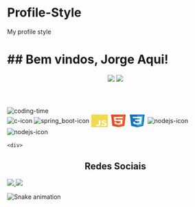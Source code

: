 # Profile-Style
My profile style
# ## Bem vindos, Jorge Aqui!

<link href="style.css" rel="stylesheet"></link>

<header class="chart">
  <img height="180em" src="https://github-readme-stats.vercel.app/api?username=jvHenriques&show_icons=true&theme=great-gatsby&include_all_commits=true&count_private=true"/>
  <img height="180em" src="https://github-readme-stats.vercel.app/api/top-langs/?username=jvHenriques&layout=compact&langs_count=16&theme=great-gatsby"/>
</header>

<section class="links">
  <img height="150" alt="coding-time" src="[code.gif"](https://raw.githubusercontent.com/LuigiGf/LuigiGf/ba372fbf66fda5a2bc3d3c1757fd22f603fc76b5/code.gif)">
  <div class="main">
    <div>
    <img align="center" height="30" width="40" alt="c-icon" src="https://miro.medium.com/v2/resize:fit:1024/1*jkOCjQlkGZjbhWdvh7LfRA.png">
    <img align="center" height="30" width="40" alt="spring_boot-icon" src="https://pbs.twimg.com/profile_images/1235868806079057921/fTL08u_H_400x400.png">
    <img align="center" height="30" width="40" alt="js-icon"  src="https://raw.githubusercontent.com/devicons/devicon/master/icons/javascript/javascript-plain.svg">
    <img align="center" height="30" width="40" alt="html-icon" src="https://raw.githubusercontent.com/devicons/devicon/master/icons/html5/html5-original.svg">
    <img align="center" height="30" width="40" alt="css-icon" src="https://raw.githubusercontent.com/devicons/devicon/master/icons/css3/css3-original.svg">
    <img align="center" height="30" width="40" alt="nodejs-icon" src="https://res.cloudinary.com/postman/image/upload/t_team_logo/v1629869194/team/2893aede23f01bfcbd2319326bc96a6ed0524eba759745ed6d73405a3a8b67a8">
    <img align="center" height="30" width="40" alt="nodejs-icon" src="https://w7.pngwing.com/pngs/717/111/png-transparent-mysql-round-logo-tech-companies-thumbnail.png">
    </div>
   

    
    <div>
  <h1 align="center">Redes Sociais</h1>
    <a href = "mailto: jorgeviniciush@gmail.com">
      <img width="30" src="https://cdn4.iconfinder.com/data/icons/social-media-logos-6/512/112-gmail_email_mail-512.png">
    </a>
    <a href = "https://www.linkedin.com/in/jorge-vin%C3%ADcius-henriques-6557a9303/">
      <img width="25" src="https://img.freepik.com/vetores-premium/logotipo-linkedin_578229-227.jpg">
    </a>
<!--     <a href = "https://www.youtube.com/channel/UCd5Ivcm28R1C3fCQKbOx2cg">
      <img width="35" src="youtube.svg">
    </a>
    <a href = "https://www.instagram.com/devparadev/">
      <img width="25" src="instagram.png">
    </a> -->
    </div>
  </div>
</section>

  
![Snake animation](https://github.com/LuigiGF/LuigiGF/blob/output/github-contribution-grid-snake.svg)
